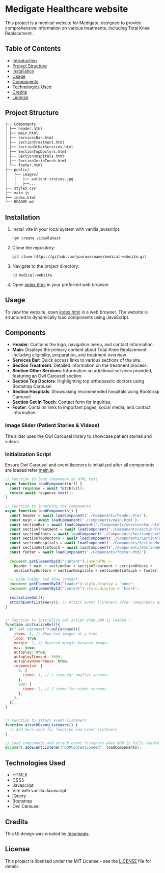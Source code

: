 # Medigate Healthcare website

This project is a medical website for Medigate, designed to provide comprehensive information on various treatments, including Total Knee Replacement.

## Table of Contents

- [Introduction](#medigate-healthcare-website)
- [Project Structure](#project-structure)
- [Installation](#installation)
- [Usage](#usage)
- [Components](#components)
- [Technologies Used](#technologies-used)
- [Credits](#credits)
- [License](#license)

## Project Structure

```bash
├── Components
│ ├── header.html
│ ├── main.html
│ ├── servicesBar.html
│ ├── sectionTreatment.html
│ ├── SectionOtherServices.html
│ ├── SectionTopDoctors.html
│ ├── SectionHospitals.html
│ ├── SectionGetinTouch.html
│ └── footer.html
├── public/
│   └── images/
│   │   ├── patient-stories.jpg
│   │   ├──...
├── styles.css
├── main.js
├── index.html
└── README.md
```


## Installation

1. Install vite in your local system with vanilla javascript.
   ```sh
   npm create vite@latest
   ```
2. Clone the repository:
   ```sh
   git clone https://github.com/yourusername/medical-website.git
   ```
3. Navigate to the project directory:
   ```sh
   cd medical-website
   ```
4. Open [index.html](./index.html) in your preferred web browser.

## Usage

To view the website, open [index.html](./index.html) in a web browser. The website is structured to dynamically load components using JavaScript.

## Components

- **Header**: Contains the logo, navigation menu, and contact information.
- **Main**: Displays the primary content about Total Knee Replacement including eligibility, preparation, and treatment overview.
- **Services Bar**: Quick access links to various sections of the site.
- **Section Treatment**: Detailed information on the treatment process.
- **Section Other Services**: Information on additional services provided, featuring an Owl Carousel section.
- **Section Top Doctors**: Highlighting top orthopaedic doctors using Bootstrap Carousel.
- **Section Hospitals**: Showcasing recommended hospitals using Bootstrap Carousel.
- **Section Get in Touch**: Contact form for inquiries.
- **Footer**: Contains links to important pages, social media, and contact information.

### Image Slider (Patient Stories & Videos)
The slider uses the Owl Carousel library to showcase patient stories and videos.

### Initialization Script
Ensure Owl Carousel and event listeners is initialized after all components are loaded refer [main.js](./main.js):

```javascript
// Function to load component as HTML text
async function loadComponent(url) {
  const response = await fetch(url);
  return await response.text();
}

// Function to innerHTML the components
async function loadComponents() {
  const header = await loadComponent('./Components/header.html');
  const main = await loadComponent('./Components/main.html');
  const sectionBar = await loadComponent('./Components/servicesBar.html');
  const sectionTreatment = await loadComponent('./Components/sectionTreatment.html');
  const sectionOthers = await loadComponent('./Components/SectionOtherServices.html');
  const sectionTopDoctors = await loadComponent('./Components/SectionTopDoctors.html');
  const sectionHospitals = await loadComponent('./Components/SectionHospitals.html');
  const sectionGetinTouch = await loadComponent('./Components/SectionGetinTouch.html');
  const footer = await loadComponent('./Components/footer.html');
  
  document.getElementById("content").innerHTML = 
    header + main + sectionBar + sectionTreatment + sectionOthers +
    sectionTopDoctors + sectionHospitals + sectionGetinTouch + footer;

  // Hide loader and show content
  document.getElementById("loader").style.display = "none";
  document.getElementById("content").style.display = "block";
  
  initializeOwl();
  attachEventListeners(); // Attach event listeners after components are loaded
}


// function to initialize owl script when DOM is loaded -
function initializeOwl(){
  $(".owl-carousel").owlCarousel({
    items: 2, // Show two images at a time
    loop: true,
    margin: 2, // Reduced margin between images
    nav: true,
    autoplay: true,
    autoplayTimeout: 3000,
    autoplayHoverPause: true,
    responsive: {
      0: {
        items: 1, // 1 item for smaller screens
      },
      600: {
        items: 2, // 2 items for wider screens
      },
    },
  });
}


// Function to attach event listeners
function attachEventListeners() {
  // Add here code for function and event listeners
}

// Load components and attach event listeners when DOM is fully loaded
document.addEventListener("DOMContentLoaded", loadComponents);
```

## Technologies Used

- HTML5
- CSS3
- Javascript
- Vite with vanilla Javascript
- jQuery
- Bootstrap
- Owl Carousel

## Credits

This UI design was created by [Ideamagix](https://www.ideamagix.com/).

## License

This project is licensed under the MIT License - see the [LICENSE](./LICENSE) file for details.

